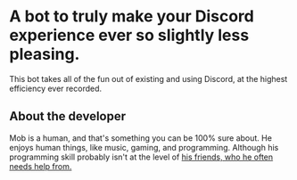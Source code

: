 # A bot to truly make your Discord experience ever so slightly less pleasing.

This bot takes all of the fun out of existing and using Discord, at the highest efficiency ever recorded.

## About the developer
Mob is a human, and that's something you can be 100% sure about. He enjoys human things, like music, gaming, and programming. Although his programming skill probably isn't at the level of [his friends, who he often needs help from.](https://drsmalls.github.io/friends)
